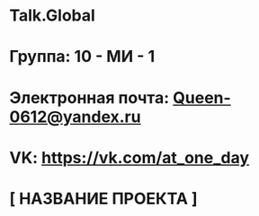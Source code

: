 # Talk.Global
# Группа: 10 - МИ - 1
# Электронная почта: Queen-0612@yandex.ru
# VK: https://vk.com/at_one_day
# [ НАЗВАНИЕ ПРОЕКТА ]



